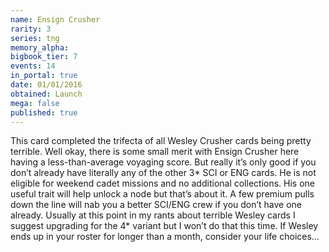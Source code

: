 ```yaml
---
name: Ensign Crusher
rarity: 3
series: tng
memory_alpha:
bigbook_tier: 7
events: 14
in_portal: true
date: 01/01/2016
obtained: Launch
mega: false
published: true
---
```


This card completed the trifecta of all Wesley Crusher cards being pretty terrible. Well okay, there is some small merit with Ensign Crusher here having a less-than-average voyaging score. But really it’s only good if you don’t already have literally any of the other 3* SCI or ENG cards. He is not eligible for weekend cadet missions and no additional collections. His one useful trait will help unlock a node but that’s about it. A few premium pulls down the line will nab you a better SCI/ENG crew if you don’t have one already. Usually at this point in my rants about terrible Wesley cards I suggest upgrading for the 4* variant but I won’t do that this time. If Wesley ends up in your roster for longer than a month, consider your life choices…
